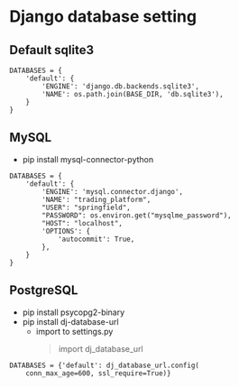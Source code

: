 # Django database setting

## Default sqlite3
```
DATABASES = {
    'default': {
        'ENGINE': 'django.db.backends.sqlite3',
        'NAME': os.path.join(BASE_DIR, 'db.sqlite3'),
    }
}
```

## MySQL
* pip install mysql-connector-python
````
DATABASES = {
    'default': {
        'ENGINE': 'mysql.connector.django',
        'NAME': "trading_platform",
        "USER": "springfield",
        "PASSWORD": os.environ.get("mysqlme_password"),
        "HOST": "localhost",
        'OPTIONS': {
            'autocommit': True,
        },
    }
}
````

## PostgreSQL
* pip install psycopg2-binary
* pip install dj-database-url
    * import to settings.py
      > import dj_database_url
```
DATABASES = {'default': dj_database_url.config(
    conn_max_age=600, ssl_require=True)}
```
